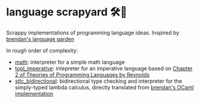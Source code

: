 # language scrapyard 🛠️🔩

Scrappy implementations of programming language ideas. Inspired by [brendan's language garden](https://github.com/brendanzab/language-garden)

In rough order of complexity:
- [math](./src/math.rs): interpreter for a simple math language
- [topl_imperative](./src/topl_imperative.rs): intepreter for an imperative language based on [Chapter 2 of Theories of Programming Languages by Reynolds](https://github.com/HotHat/books/blob/master/Theories%20of%20Programming%20Languages%3BREYNOLDS%3B2009.pdf)
- [stlc_bidirectional](./src/stlc_bidirectional.rs): bidirectional type checking and interpreter for the simply-typed lambda calculus, directly translated from [brendan's OCaml implementation](https://github.com/brendanzab/language-garden/tree/main/elab-stlc-bidirectional)
